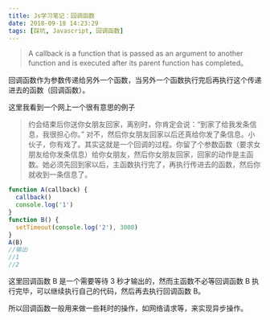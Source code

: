 ```yaml
---
title: Js学习笔记：回调函数
date: 2018-09-18 14:23:29
tags: [踩坑, Javascript, 回调函数]
---
```


> A callback is a function that is passed as an argument to another function and is executed after its parent function has completed。

回调函数作为参数传递给另外一个函数，当另外一个函数执行完后再执行这个传递进去的函数（回调函数）。

<!-- more -->

这里我看到一个网上一个很有意思的例子

> 约会结束后你送你女朋友回家，离别时，你肯定会说：“到家了给我发条信息，我很担心你。” 对不，然后你女朋友回家以后还真给你发了条信息。小伙子，你有戏了。其实这就是一个回调的过程。你留了个参数函数（要求女朋友给你发条信息）给你女朋友，然后你女朋友回家，回家的动作是主函数。她必须先回到家以后，主函数执行完了，再执行传进去的函数，然后你就收到一条信息了。

```js
function A(callback) {
  callback()
  console.log('1')
}
function B() {
  setTimeout(console.log('2'), 3000)
}
A(B)
//输出
//1
//2
```

这里回调函数 B 是一个需要等待 3 秒才输出的，然而主函数不必等回调函数 B 执行完毕，可以继续执行自己的代码，然后再去执行回调函数 B。

所以回调函数一般用来做一些耗时的操作，如网络请求等，来实现异步操作。
